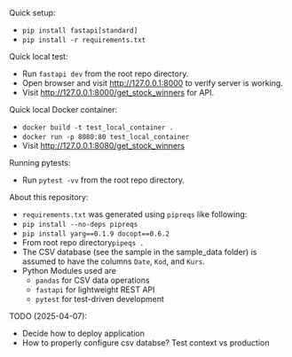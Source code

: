 Quick setup:
- `pip install fastapi[standard]`
- `pip install -r requirements.txt`

Quick local test:
- Run `fastapi dev` from the root repo directory.
- Open browser and visit http://127.0.0.1:8000 to verify server is working.
- Visit http://127.0.0.1:8000/get_stock_winners for API.

Quick local Docker container:
- `docker build -t test_local_container .`
- `docker run -p 8080:80 test_local_container`
- Visit http://127.0.0.1:8080/get_stock_winners

Running pytests:
- Run `pytest -vv` from the root repo directory.

About this repository:
- `requirements.txt` was generated using `pipreqs` like following:
- `pip install --no-deps pipreqs`
- `pip install yarg==0.1.9 docopt==0.6.2`
- From root repo directory`pipeqs .`
- The CSV database (see the sample in the sample_data folder) is assumed to have the columns `Date`, `Kod`, and `Kurs`.
- Python Modules used are
	- `pandas` for CSV data operations
	- `fastapi` for lightweight REST API
	- `pytest` for test-driven development

TODO (2025-04-07):
- Decide how to deploy application
- How to properly configure csv databse? Test context vs production